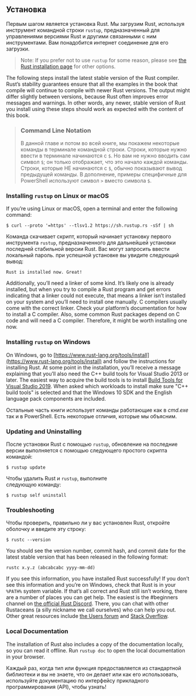 ## Установка

Первым шагом является установка Rust. Мы загрузим Rust, используя инструмент командной строки `rustup`, предназначенный для управлениями версиями Rust и другими связанными с ним инструментами. Вам понадобится интернет соединение для его загрузки.

> Note: If you prefer not to use `rustup` for some reason, please see [the Rust installation page](https://www.rust-lang.org/tools/install) for other options.

The following steps install the latest stable version of the Rust compiler. Rust’s stability guarantees ensure that all the examples in the book that compile will continue to compile with newer Rust versions. The output might differ slightly between versions, because Rust often improves error messages and warnings. In other words, any newer, stable version of Rust you install using these steps should work as expected with the content of this book.

> ### Command Line Notation
> В данной главе и потом во всей книге, мы покажем некоторые команды в терминале командной строки. Строки, которые нужно ввести в терминале начинаются с `$`. Но вам не нужно вводить сам символ  `$`; он только отображает, что это начало каждой команды. Строки, которые НЕ начинаются с `$`, обычно показывают вывод предыдущей команды. В дополнение, примеры специфичные для PowerShell используют символ `>` вместо символа `$`.

### Installing `rustup` on Linux or macOS

If you’re using Linux or macOS, open a terminal and enter the following command:

```console
$ curl --proto '=https' --tlsv1.2 https://sh.rustup.rs -sSf | sh
```

Команда скачивает скрипт, который начинает установку первого  инструмента `rustup`, предназначенного для дальнейшей установки последней стабильной версии Rust. Вас могут запросить ввести локальный пароль. при успешной установке вы увидите следующий вывод:

```text
Rust is installed now. Great!
```

Additionally, you’ll need a linker of some kind. It’s likely one is already installed, but when you try to compile a Rust program and get errors indicating that a linker could not execute, that means a linker isn’t installed on your system and you’ll need to install one manually. C compilers usually come with the correct linker. Check your platform’s documentation for how to install a C compiler. Also, some common Rust packages depend on C code and will need a C compiler. Therefore, it might be worth installing one now.

### Installing `rustup` on Windows

On Windows, go to [https://www.rust-lang.org/tools/install](https://www.rust-lang.org/tools/install) and follow the instructions for installing Rust. At some point in the installation, you’ll receive a message explaining that you’ll also need the C++ build tools for Visual Studio 2013 or later. The easiest way to acquire the build tools is to install [Build Tools for Visual Studio 2019](https://visualstudio.microsoft.com/visual-cpp-build-tools/). When asked which workloads to install make sure "C++ build tools" is selected and that the Windows 10 SDK and the English language pack components are included.

Остальные часть книги использует команды работающие как в *cmd.exe* так и в PowerShell. Есть некоторые отличия, которые мы объясним.

### Updating and Uninstalling

После установки Rust с помощью `rustup`, обновление на последние версии выполняется с помощью следующего простого скрипта командой:

```console
$ rustup update
```

Чтобы удалить Rust и `rustup`, выполните<br>следующую команду:

```console
$ rustup self uninstall
```

### Troubleshooting

Чтобы проверить, правильно ли у вас установлен Rust, откройте оболочку и введите эту строку:

```console
$ rustc --version
```

You should see the version number, commit hash, and commit date for the latest stable version that has been released in the following format:

```text
rustc x.y.z (abcabcabc yyyy-mm-dd)
```

If you see this information, you have installed Rust successfully! If you don’t see this information and you’re on Windows, check that Rust is in your `%PATH%` system variable. If that’s all correct and Rust still isn’t working, there are a number of places you can get help. The easiest is the #beginners channel on [the official Rust Discord](https://discord.gg/rust-lang). There, you can chat with other Rustaceans (a silly nickname we call ourselves) who can help you out. Other great resources include [the Users forum](https://users.rust-lang.org/) and [Stack Overflow](https://stackoverflow.com/questions/tagged/rust).

### Local Documentation

The installation of Rust also includes a copy of the documentation locally, so you can read it offline. Run `rustup doc` to open the local documentation in your browser.

Каждый раз, когда тип или функция предоставляется из стандартной библиотеки и вы не знаете, что он делает или как его использовать, используйте документацию по интерфейсу прикладного программирования (API), чтобы узнать!
